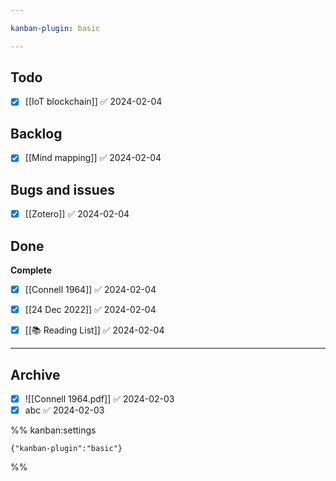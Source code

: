 ```yaml
---

kanban-plugin: basic

---
```


## Todo

- [x] [[IoT blockchain]] ✅ 2024-02-04


## Backlog

- [x] [[Mind mapping]] ✅ 2024-02-04


## Bugs and issues

- [x] [[Zotero]] ✅ 2024-02-04


## Done

**Complete**
- [x] [[Connell 1964]] ✅ 2024-02-04
- [x] [[24 Dec 2022]] ✅ 2024-02-04
- [x] [[📚 Reading List]] ✅ 2024-02-04


***

## Archive

- [x] ![[Connell 1964.pdf]] ✅ 2024-02-03
- [x] abc ✅ 2024-02-03

%% kanban:settings
```
{"kanban-plugin":"basic"}
```
%%